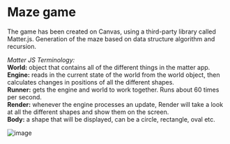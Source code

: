 # Maze game 
The game has been created on Canvas, using a third-party library called Matter.js.
Generation of the maze based on data structure algorithm and recursion.

<i>Matter JS Terminology:</i></br>
<b>World:</b> object that contains all of the different things in the matter app.</br>
<b>Engine:</b> reads in the current state of the world from the world object, then calculates changes in positions of all the different shapes.</br>
<b>Runner:</b> gets the engine and world to work together. Runs about 60 times per second.</br>
<b>Render:</b> whenever the engine processes an update, Render will take a look at all the different shapes and show them on the screen.</br>
<b>Body:</b> a shape that will be displayed, can be a circle, rectangle, oval etc.</br>

![image](https://user-images.githubusercontent.com/35004717/140768178-3541d63d-8b61-4f7c-9bc8-6b5698e6a129.png)
